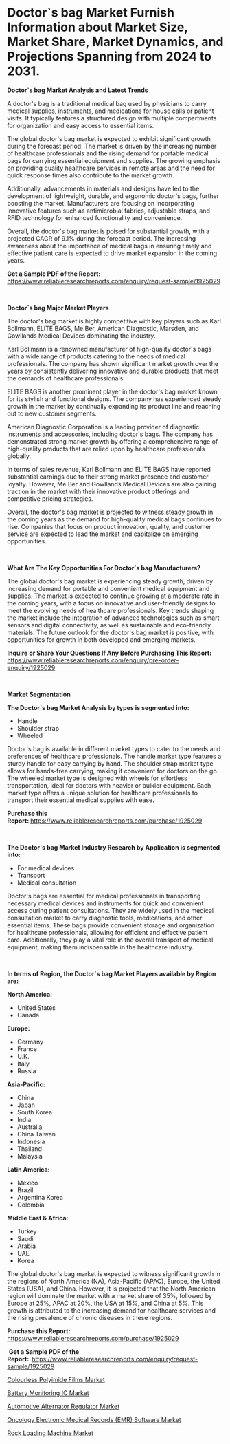 <p><h1>Doctor`s bag Market Furnish Information about Market Size, Market Share, Market Dynamics, and Projections Spanning from 2024 to 2031.</h1></p><p><strong>Doctor`s bag Market Analysis and Latest Trends</strong></p>
<p><p>A doctor's bag is a traditional medical bag used by physicians to carry medical supplies, instruments, and medications for house calls or patient visits. It typically features a structured design with multiple compartments for organization and easy access to essential items.</p><p>The global doctor's bag market is expected to exhibit significant growth during the forecast period. The market is driven by the increasing number of healthcare professionals and the rising demand for portable medical bags for carrying essential equipment and supplies. The growing emphasis on providing quality healthcare services in remote areas and the need for quick response times also contribute to the market growth.</p><p>Additionally, advancements in materials and designs have led to the development of lightweight, durable, and ergonomic doctor's bags, further boosting the market. Manufacturers are focusing on incorporating innovative features such as antimicrobial fabrics, adjustable straps, and RFID technology for enhanced functionality and convenience.</p><p>Overall, the doctor's bag market is poised for substantial growth, with a projected CAGR of 9.1% during the forecast period. The increasing awareness about the importance of medical bags in ensuring timely and effective patient care is expected to drive market expansion in the coming years.</p></p>
<p><strong>Get a Sample PDF of the Report:&nbsp;</strong> <a href="https://www.reliableresearchreports.com/enquiry/request-sample/1925029">https://www.reliableresearchreports.com/enquiry/request-sample/1925029</a></p>
<p>&nbsp;</p>
<p><strong>Doctor`s bag Major Market Players</strong></p>
<p><p>The doctor's bag market is highly competitive with key players such as Karl Bollmann, ELITE BAGS, Me.Ber, American Diagnostic, Marsden, and Gowllands Medical Devices dominating the industry. </p><p>Karl Bollmann is a renowned manufacturer of high-quality doctor's bags with a wide range of products catering to the needs of medical professionals. The company has shown significant market growth over the years by consistently delivering innovative and durable products that meet the demands of healthcare professionals.</p><p>ELITE BAGS is another prominent player in the doctor's bag market known for its stylish and functional designs. The company has experienced steady growth in the market by continually expanding its product line and reaching out to new customer segments.</p><p>American Diagnostic Corporation is a leading provider of diagnostic instruments and accessories, including doctor's bags. The company has demonstrated strong market growth by offering a comprehensive range of high-quality products that are relied upon by healthcare professionals globally.</p><p>In terms of sales revenue, Karl Bollmann and ELITE BAGS have reported substantial earnings due to their strong market presence and customer loyalty. However, Me.Ber and Gowllands Medical Devices are also gaining traction in the market with their innovative product offerings and competitive pricing strategies.</p><p>Overall, the doctor's bag market is projected to witness steady growth in the coming years as the demand for high-quality medical bags continues to rise. Companies that focus on product innovation, quality, and customer service are expected to lead the market and capitalize on emerging opportunities.</p></p>
<p>&nbsp;</p>
<p><strong>What Are The Key Opportunities For Doctor`s bag Manufacturers?</strong></p>
<p><p>The global doctor's bag market is experiencing steady growth, driven by increasing demand for portable and convenient medical equipment and supplies. The market is expected to continue growing at a moderate rate in the coming years, with a focus on innovative and user-friendly designs to meet the evolving needs of healthcare professionals. Key trends shaping the market include the integration of advanced technologies such as smart sensors and digital connectivity, as well as sustainable and eco-friendly materials. The future outlook for the doctor's bag market is positive, with opportunities for growth in both developed and emerging markets.</p></p>
<p><strong>Inquire or Share Your Questions If Any Before Purchasing This Report:</strong> <a href="https://www.reliableresearchreports.com/enquiry/pre-order-enquiry/1925029">https://www.reliableresearchreports.com/enquiry/pre-order-enquiry/1925029</a></p>
<p>&nbsp;</p>
<p><strong>Market Segmentation</strong></p>
<p><strong>The Doctor`s bag Market Analysis by types is segmented into:</strong></p>
<p><ul><li>Handle</li><li>Shoulder strap</li><li>Wheeled</li></ul></p>
<p><p>Doctor's bag is available in different market types to cater to the needs and preferences of healthcare professionals. The handle market type features a sturdy handle for easy carrying by hand. The shoulder strap market type allows for hands-free carrying, making it convenient for doctors on the go. The wheeled market type is designed with wheels for effortless transportation, ideal for doctors with heavier or bulkier equipment. Each market type offers a unique solution for healthcare professionals to transport their essential medical supplies with ease.</p></p>
<p><strong>Purchase this Report:&nbsp;</strong><a href="https://www.reliableresearchreports.com/purchase/1925029">https://www.reliableresearchreports.com/purchase/1925029</a></p>
<p>&nbsp;</p>
<p><strong>The Doctor`s bag Market Industry Research by Application is segmented into:</strong></p>
<p><ul><li>For medical devices</li><li>Transport</li><li>Medical consultation</li></ul></p>
<p><p>Doctor's bags are essential for medical professionals in transporting necessary medical devices and instruments for quick and convenient access during patient consultations. They are widely used in the medical consultation market to carry diagnostic tools, medications, and other essential items. These bags provide convenient storage and organization for healthcare professionals, allowing for efficient and effective patient care. Additionally, they play a vital role in the overall transport of medical equipment, making them indispensable in the healthcare industry.</p></p>
<p>&nbsp;</p>
<p><strong>In terms of Region, the Doctor`s bag Market Players available by Region are:</strong></p>
<p>
    <p> <strong> North America: </strong>
        <ul>
            <li>United States</li>
            <li>Canada</li>
        </ul>
        </p> 
    <p> <strong> Europe: </strong>
        <ul>
            <li>Germany</li>
            <li>France</li>
            <li>U.K.</li>
            <li>Italy</li>
            <li>Russia</li>
        </ul>
        </p> 
    <p> <strong> Asia-Pacific: </strong>
        <ul>
            <li>China</li>
            <li>Japan</li>
            <li>South Korea</li>
            <li>India</li>
            <li>Australia</li>
            <li>China Taiwan</li>
            <li>Indonesia</li>
            <li>Thailand</li>
            <li>Malaysia</li>
        </ul>
        </p> 
    <p> <strong> Latin America: </strong>
        <ul>
            <li>Mexico</li>
            <li>Brazil</li>
            <li>Argentina Korea</li>
            <li>Colombia</li>
        </ul>
        </p> 
    <p> <strong> Middle East & Africa: </strong>
        <ul>
            <li>Turkey</li>
            <li>Saudi</li>
            <li>Arabia</li>
            <li>UAE</li>
            <li>Korea</li>
        </ul>
    </p>
    </p>
<p><p>The global doctor's bag market is expected to witness significant growth in the regions of North America (NA), Asia-Pacific (APAC), Europe, the United States (USA), and China. However, it is projected that the North American region will dominate the market with a market share of 35%, followed by Europe at 25%, APAC at 20%, the USA at 15%, and China at 5%. This growth is attributed to the increasing demand for healthcare services and the rising prevalence of chronic diseases in these regions.</p></p>
<p><strong>Purchase this Report: </strong><a href="https://www.reliableresearchreports.com/purchase/1925029">https://www.reliableresearchreports.com/purchase/1925029</a></p>
<p>&nbsp;<strong>Get a Sample PDF of the Report:&nbsp;&nbsp;</strong><a href="https://www.reliableresearchreports.com/enquiry/request-sample/1925029">https://www.reliableresearchreports.com/enquiry/request-sample/1925029</a></p>
<p><strong></strong></p>
<p><p><a href="https://glittery-fuchsia-86a.notion.site/Colourless-Polyimide-Films-Market-Research-Report-Reveals-The-Latest-Trends-And-Opportunities-of-thi-44b7c6238d2d49d0a2331de8fdcb8508">Colourless Polyimide Films Market</a></p><p><a href="https://view.publitas.com/reportprime-1/battery-monitoring-ic-market-size-global-industry-overview-market-segmentation-and-forecast-2024-to-2031/">Battery Monitoring IC Market</a></p><p><a href="https://view.publitas.com/reportprime-1/automotive-alternator-regulator-market-research-report-unlocks-analysis-on-the-market-financial-status-market-size-and-market-revenue-upto-2031/">Automotive Alternator Regulator Market</a></p><p><a href="https://github.com/wusalecollins540tpqoz/Market-Research-Report-List-1/blob/main/oncology-electronic-medical-records-emr-software-market.md">Oncology Electronic Medical Records (EMR) Software Market</a></p><p><a href="https://github.com/kathiaseamanalvaradovlprc2h/Market-Research-Report-List-1/blob/main/rock-loading-machine-market.md">Rock Loading Machine Market</a></p></p>